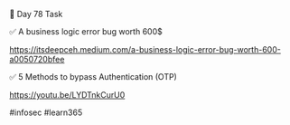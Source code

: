 🎯 Day 78 Task


✅ A business logic error bug worth 600$


https://itsdeepceh.medium.com/a-business-logic-error-bug-worth-600-a0050720bfee


✅ 5 Methods to bypass Authentication (OTP)


https://youtu.be/LYDTnkCurU0

#infosec #learn365
